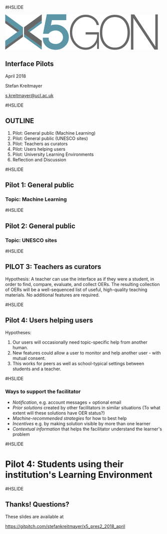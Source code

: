 #HSLIDE

![Logo](images/x5gon_logo.png)

## Interface Pilots

April 2018

Stefan Kreitmayer

s.kreitmayer@ucl.ac.uk

#HSLIDE

## OUTLINE
1. Pilot: General public (Machine Learning)
2. Pilot: General public (UNESCO sites)
3. Pilot: Teachers as curators
4. Pilot: Users helping users
5. Pilot: University Learning Environments
6. Reflection and Discussion

#HSLIDE

## Pilot 1: General public
### Topic: Machine Learning

#HSLIDE

## Pilot 2: General public
### Topic: UNESCO sites

#HSLIDE

## PILOT 3: Teachers as curators

Hypothesis: A teacher can use the interface as if they were a student, in order to find, compare, evaluate, and collect OERs. The resulting collection of OERs will be a well-sequenced list of useful, high-quality teaching materials. No additional features are required.

#HSLIDE

## Pilot 4: Users helping users

Hypotheses:

1. Our users will occasionally need topic-specific help from another human.
2. New features could allow a user to monitor and help another user - with mutual consent.
3. This works for peers as well as school-typical settings between students and a teacher.

#HSLIDE

### Ways to support the facilitator

* _Notification_, e.g. account messages + optional email
* _Prior solutions_ created by other facilitators in similar situations (To what extent will these solutions have OER status?)
* _Machine-recommended strategies_ for how to best help
* _Incentives_ e.g. by making solution visible by more than one learner
* _Contextual information_ that helps the facilitator understand the learner's problem

#HSLIDE

# Pilot 4: Students using their institution's Learning Environment

#HSLIDE

## Thanks! Questions?

These slides are available at

https://gitpitch.com/stefankreitmayer/x5_pres2_2018_april
